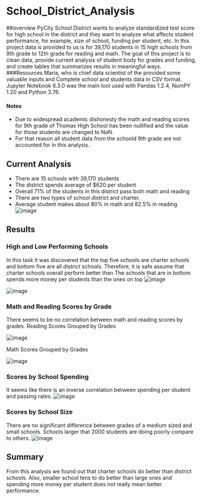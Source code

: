 # School_District_Analysis

##overview 
PyCity School District wants to analyze standardized test score for high school in the district and they want to analyze what affects student performance, for example, size of school, funding per student, etc.
In this project data is provided to us is for 39,170 students in 15 high schools from 9th grade to 12th grade for reading and math. 
The goal of this project is to clean data, provide current analysis of student body for grades and funding, and create tables that  summarizes results in meaningful ways. 
###Resources 
Maria, who is chief data scientist of the provided some valuable inputs and Complete school and students data in CSV format. 
Jupyter Notebook 6.3.0 was the main tool used with Pandas 1.2.4, NumPY 1.20 and Python 3.76.   
#### Notes
-	Due to widespread academic dishonesty the math and reading scores for 9th grade of Thomas High School has been nullified and the value for those students are changed to NaN.  
-	For that reason all student data from the schoold 9th grade are not accounted for in this analysis. 
## Current  Analysis 
-	There are 15 schools with 39,170 students 
-	The district spends average of $620 per student 
-	Overall 71% of the students in this district pass both math and reading
-	There are two types of school district and charter.
-	Average student makes about 80% in math and 82.5% in reading
![image](https://user-images.githubusercontent.com/86130579/144741037-05f443d9-76ed-4c7d-990b-58e7d547fefc.png)

## Results
### High and Low Performing Schools
In this task it was discovered that the top five schools are charter schools and bottom five are all district schools. Therefore, it is safe assume that charter schools overall perform better than 
The schools that are in bottom spends more money per students than the ones on top 
![image](https://user-images.githubusercontent.com/86130579/144741083-26084bb0-e4ef-4146-9d76-f0dbd5eab1d1.png)

![image](https://user-images.githubusercontent.com/86130579/144741301-9dd3050e-9005-419f-853d-1d9f83b6ffb2.png)

### Math and Reading Scores by Grade
There seems to be no correlation between math and reading scores by grades. 
Reading Scores Grouped by Grades

![image](https://user-images.githubusercontent.com/86130579/144741094-a9d3f6a8-b3ba-4bd8-b9a3-542ec76dddff.png)

Math Scores Grouped by Grades

![image](https://user-images.githubusercontent.com/86130579/144741137-80f7bdd4-3f41-4d44-924b-770304e3b037.png)


### Scores by School Spending
It seems like there is an inverse correlation between spending per student and passing rates. 
![image](https://user-images.githubusercontent.com/86130579/144741174-9db83ae1-3f88-4174-abf2-579ca5091727.png)

### Scores by School Size
There are no significant difference between grades of a medium sized and small schools. Schools larger that 2000 students are doing poorly compare to others.
![image](https://user-images.githubusercontent.com/86130579/144741314-72aec295-deb0-4de2-8e9d-745b3fa1dde8.png)

## Summary
From this analysis we found out that charter schools do better than district schools. Also, smaller school tens to do better than large ones and spending more money per student does not really mean better performance. 
